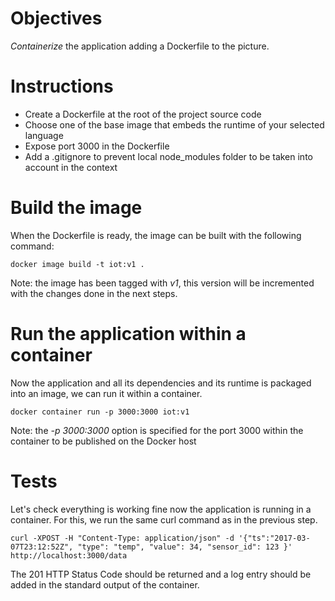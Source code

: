 # Objectives

*Containerize* the application adding a Dockerfile to the picture.

# Instructions

* Create a Dockerfile at the root of the project source code
* Choose one of the base image that embeds the runtime of your selected language
* Expose port 3000 in the Dockerfile
* Add a .gitignore to prevent local node_modules folder to be taken into account in the context

# Build the image

When the Dockerfile is ready, the image can be built with the following command:

````
docker image build -t iot:v1 .
````

Note: the image has been tagged with *v1*, this version will be incremented with the changes done in the next steps.

# Run the application within a container

Now the application and all its dependencies and its runtime is packaged into an image, we can run it within a container.

````
docker container run -p 3000:3000 iot:v1
````

Note: the *-p 3000:3000* option is specified for the port 3000 within the container to be published on the Docker host

# Tests

Let's check everything is working fine now the application is running in a container.
For this, we run the same curl command as in the previous step.

````
curl -XPOST -H "Content-Type: application/json" -d '{"ts":"2017-03-07T23:12:52Z", "type": "temp", "value": 34, "sensor_id": 123 }' http://localhost:3000/data
````

The 201 HTTP Status Code should be returned and a log entry should be added in the standard output of the container.
